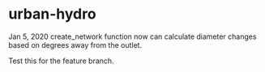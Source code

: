 # urban-hydro 

Jan 5, 2020
create_network function now can calculate diameter changes based on degrees away from the outlet.

Test this for the feature branch. 